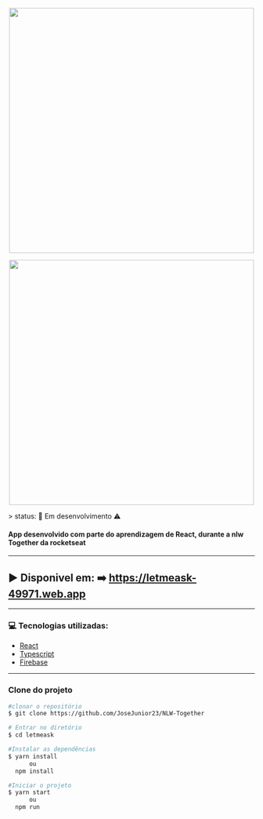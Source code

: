 <p align="center">
<img width="500" src="assets/images/giphy.gif">
</p>
<p align="center">
<img width="500" src="assets/images/logo.svg">
</p>
> status: 🚧 Em desenvolvimento ⚠️ 

#### App desenvolvido com parte do aprendizagem de React, durante a nlw Together  da rocketseat
---
##  ▶️ Disponivel em:  ➡️ https://letmeask-49971.web.app
---
### 💻 Tecnologias utilizadas: 
 - [React](https://pt-br.reactjs.org/)
 - [Typescript](https://www.typescriptlang.org/)
 - [Firebase](https://firebase.google.com/?hl=pt)
---
### Clone do projeto
``` bash
#clonar o repositório
$ git clone https://github.com/JoseJunior23/NLW-Together

# Entrar no diretório
$ cd letmeask

#Instalar as dependências
$ yarn install
      ou
  npm install

#Iniciar o projeto 
$ yarn start
      ou
  npm run      

```




